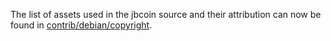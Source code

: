 The list of assets used in the jbcoin source and their attribution can now be found in [contrib/debian/copyright](../contrib/debian/copyright).
